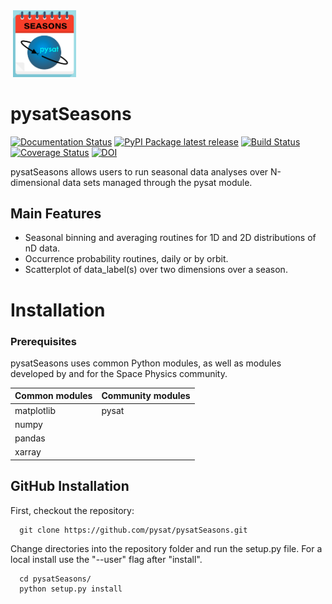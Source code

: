 <div align="left">
        <img height="0" width="0px">
        <img width="20%" src="https://raw.githubusercontent.com/pysat/pysatSeasons/main/docs/images/logo.png" alt="The pysatSeasons logo: A calendar page featuring a snake orbiting a blue planet" title="pysatSeasons"</img>
</div>

# pysatSeasons
[![Documentation Status](https://readthedocs.org/projects/pysatseasons/badge/?version=latest)](https://pysatseasons.readthedocs.io/en/latest/?badge=latest)
[![PyPI Package latest release](https://img.shields.io/pypi/v/pysatSeasons.svg)](https://pypi.python.org/pypi/pysatSeasons)
[![Build Status](https://github.com/pysat/pysatSeasons/actions/workflows/main.yml/badge.svg)](https://github.com/pysat/pysatSeasons/actions/workflows/main.yml/badge.svg)
[![Coverage Status](https://coveralls.io/repos/github/pysat/pysatSeasons/badge.svg?branch=main)](https://coveralls.io/github/pysat/pysatSeasons?branch=main)
[![DOI](https://zenodo.org/badge/209365329.svg)](https://zenodo.org/badge/latestdoi/209365329)



pysatSeasons allows users to run seasonal data analyses over N-dimensional 
data sets managed through the pysat module.

Main Features
-------------
- Seasonal binning and averaging routines for 1D and 2D distributions of nD data.
- Occurrence probability routines, daily or by orbit.
- Scatterplot of data_label(s) over two dimensions over a season.


# Installation

### Prerequisites

pysatSeasons uses common Python modules, as well as modules developed by
and for the Space Physics community.  

| Common modules | Community modules |
| -------------- | ----------------- |
| matplotlib     | pysat             |
| numpy          |                   |
| pandas         |                   |
| xarray         |                   |

## GitHub Installation

First, checkout the repository:

```
  git clone https://github.com/pysat/pysatSeasons.git
```

Change directories into the repository folder and run the setup.py file.  For
a local install use the "--user" flag after "install".

```
  cd pysatSeasons/
  python setup.py install
```

